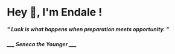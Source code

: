 <h1 title="head"> Hey 👋, I'm Endale !</h1>

**<h5><i>" Luck is what happens when preparation meets opportunity. "</i></h5>**

*<b>___ Seneca the Younger ___</b>*
